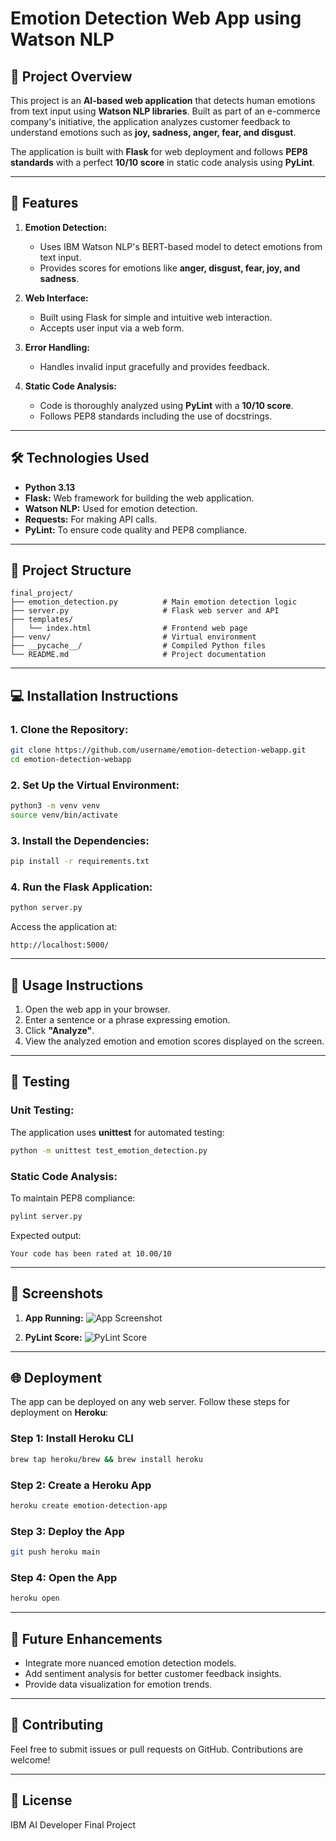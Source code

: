 # Emotion Detection Web App using Watson NLP

## 📑 Project Overview
This project is an **AI-based web application** that detects human emotions from text input using **Watson NLP libraries**. Built as part of an e-commerce company's initiative, the application analyzes customer feedback to understand emotions such as **joy, sadness, anger, fear, and disgust**.

The application is built with **Flask** for web deployment and follows **PEP8 standards** with a perfect **10/10 score** in static code analysis using **PyLint**.

---

## 🚀 Features
1. **Emotion Detection:**
   - Uses IBM Watson NLP's BERT-based model to detect emotions from text input.
   - Provides scores for emotions like **anger, disgust, fear, joy, and sadness**.

2. **Web Interface:**
   - Built using Flask for simple and intuitive web interaction.
   - Accepts user input via a web form.

3. **Error Handling:**
   - Handles invalid input gracefully and provides feedback.

4. **Static Code Analysis:**
   - Code is thoroughly analyzed using **PyLint** with a **10/10 score**.
   - Follows PEP8 standards including the use of docstrings.

---

## 🛠️ Technologies Used
- **Python 3.13**
- **Flask:** Web framework for building the web application.
- **Watson NLP:** Used for emotion detection.
- **Requests:** For making API calls.
- **PyLint:** To ensure code quality and PEP8 compliance.

---

## 📂 Project Structure
```
final_project/
├── emotion_detection.py          # Main emotion detection logic
├── server.py                     # Flask web server and API
├── templates/
│   └── index.html                # Frontend web page
├── venv/                         # Virtual environment
├── __pycache__/                  # Compiled Python files
└── README.md                     # Project documentation
```

---

## 💻 Installation Instructions

### 1. Clone the Repository:
```bash
git clone https://github.com/username/emotion-detection-webapp.git
cd emotion-detection-webapp
```

### 2. Set Up the Virtual Environment:
```bash
python3 -m venv venv
source venv/bin/activate
```

### 3. Install the Dependencies:
```bash
pip install -r requirements.txt
```

### 4. Run the Flask Application:
```bash
python server.py
```
Access the application at:
```
http://localhost:5000/
```

---

## 📝 Usage Instructions
1. Open the web app in your browser.
2. Enter a sentence or a phrase expressing emotion.
3. Click **"Analyze"**.
4. View the analyzed emotion and emotion scores displayed on the screen.

---

## 🧪 Testing

### Unit Testing:
The application uses **unittest** for automated testing:
```bash
python -m unittest test_emotion_detection.py
```

### Static Code Analysis:
To maintain PEP8 compliance:
```bash
pylint server.py
```
Expected output:
```
Your code has been rated at 10.00/10
```

---

## 📸 Screenshots
1. **App Running:**
   ![App Screenshot](screenshots/app_running.png)

2. **PyLint Score:**
   ![PyLint Score](screenshots/pylint_10.png)

---

## 🌐 Deployment
The app can be deployed on any web server. Follow these steps for deployment on **Heroku**:

### Step 1: Install Heroku CLI
```bash
brew tap heroku/brew && brew install heroku
```

### Step 2: Create a Heroku App
```bash
heroku create emotion-detection-app
```

### Step 3: Deploy the App
```bash
git push heroku main
```

### Step 4: Open the App
```bash
heroku open
```

---

## 🌟 Future Enhancements
- Integrate more nuanced emotion detection models.
- Add sentiment analysis for better customer feedback insights.
- Provide data visualization for emotion trends.

---

## 🤝 Contributing
Feel free to submit issues or pull requests on GitHub. Contributions are welcome!

---

## 📜 License
IBM AI Developer Final Project
